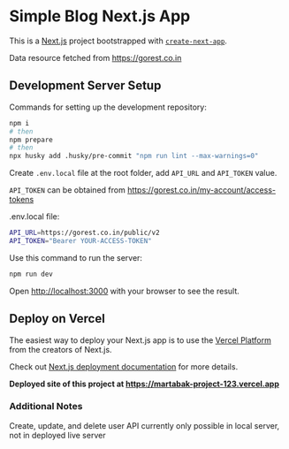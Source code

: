 # Simple Blog Next.js App

This is a [Next.js](https://nextjs.org/) project bootstrapped with [`create-next-app`](https://github.com/vercel/next.js/tree/canary/packages/create-next-app).

Data resource fetched from https://gorest.co.in

## Development Server Setup

Commands for setting up the development repository:

```bash
npm i
# then
npm prepare
# then
npx husky add .husky/pre-commit "npm run lint --max-warnings=0"
```

Create `.env.local` file at the root folder, add `API_URL` and `API_TOKEN` value.

`API_TOKEN` can be obtained from https://gorest.co.in/my-account/access-tokens

.env.local file:

```bash
API_URL=https://gorest.co.in/public/v2
API_TOKEN="Bearer YOUR-ACCESS-TOKEN"
```

Use this command to run the server:

```bash
npm run dev
```

Open [http://localhost:3000](http://localhost:3000) with your browser to see the result.

## Deploy on Vercel

The easiest way to deploy your Next.js app is to use the [Vercel Platform](https://vercel.com/new?utm_medium=default-template&filter=next.js&utm_source=create-next-app&utm_campaign=create-next-app-readme) from the creators of Next.js.

Check out [Next.js deployment documentation](https://nextjs.org/docs/deployment) for more details.

**Deployed site of this project at https://martabak-project-123.vercel.app**

### Additional Notes

Create, update, and delete user API currently only possible in local server, not in deployed live server
